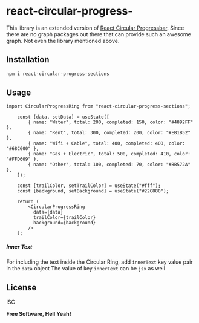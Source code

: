 # react-circular-progress-

This library is an extended version of [React Circular Progressbar](https://www.npmjs.com/package/react-circular-progressbar).
Since there are no graph packages out there that can provide such an awesome graph.
Not even the library mentioned above.

## Installation

```sh
npm i react-circular-progress-sections
```

## Usage

```
import CircularProgressRing from "react-circular-progress-sections";

    const [data, setData] = useState([
        { name: "Water", total: 200, completed: 150, color: "#4892FF" },
        { name: "Rent", total: 300, completed: 200, color: "#EB1B52" },
        { name: "Wifi + Cable", total: 400, completed: 400, color: "#68C600" },
        { name: "Gas + Electric", total: 500, completed: 410, color: "#FFD609" },
        { name: "Other", total: 100, completed: 70, color: "#8B572A" },
    ]);
    
    const [trailColor, setTrailColor] = useState("#fff");
    const [background, setBackground] = useState("#22C880");
  
    return (
        <CircularProgressRing
          data={data}
          trailColor={trailColor}
          background={background}
        />
    );
```
##### Inner Text

For including the text inside the Circular Ring, add `innerText` key value pair in the `data` object
The value of key `innerText` can be `jsx` as well

## License

ISC

**Free Software, Hell Yeah!**

